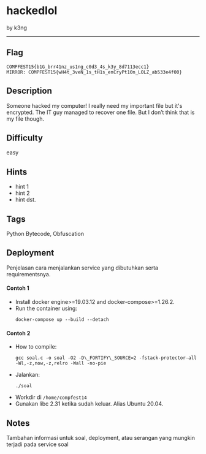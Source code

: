 # hackedlol

by k3ng

---

## Flag

```
COMPFEST15{b1G_brr41nz_us1ng_c0d3_4s_k3y_8d7113ecc1}
MIRROR: COMPFEST15{wH4t_3veN_1s_tH1s_enCryPt10n_LOLZ_ab533e4f00}
```

## Description
Someone hacked my computer! I really need my important file but it's encrypted. The IT guy managed to recover one file. But I don’t think that is my file though.

## Difficulty
easy

## Hints
* hint 1
* hint 2
* hint dst.

## Tags
Python Bytecode, Obfuscation

## Deployment
Penjelasan cara menjalankan service yang dibutuhkan serta requirementsnya.

#### Contoh 1
- Install docker engine>=19.03.12 and docker-compose>=1.26.2.
- Run the container using:
    ```
    docker-compose up --build --detach
    ```

#### Contoh 2
- How to compile:
    ```
    gcc soal.c -o soal -O2 -D\_FORTIFY\_SOURCE=2 -fstack-protector-all -Wl,-z,now,-z,relro -Wall -no-pie
    ```
- Jalankan:
    ```
    ./soal
    ```
- Workdir di `/home/compfest14`
- Gunakan libc 2.31 ketika sudah keluar. Alias Ubuntu 20.04.

## Notes
Tambahan informasi untuk soal, deployment, atau serangan yang mungkin terjadi pada service soal
